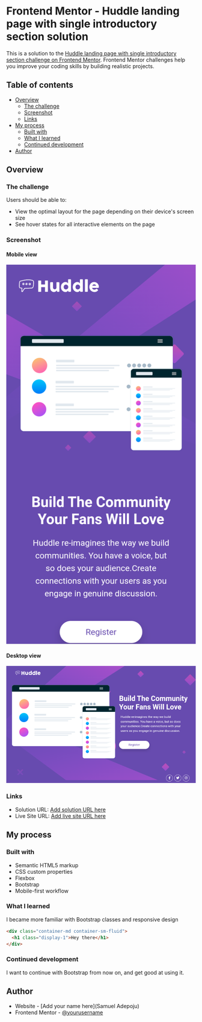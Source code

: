 # Frontend Mentor - Huddle landing page with single introductory section solution

This is a solution to the [Huddle landing page with single introductory section challenge on Frontend Mentor](https://www.frontendmentor.io/challenges/huddle-landing-page-with-a-single-introductory-section-B_2Wvxgi0). Frontend Mentor challenges help you improve your coding skills by building realistic projects. 

## Table of contents

- [Overview](#overview)
  - [The challenge](#the-challenge)
  - [Screenshot](#screenshot)
  - [Links](#links)
- [My process](#my-process)
  - [Built with](#built-with)
  - [What I learned](#what-i-learned)
  - [Continued development](#continued-development)
- [Author](#author)

## Overview

### The challenge

Users should be able to:

- View the optimal layout for the page depending on their device's screen size
- See hover states for all interactive elements on the page

### Screenshot

#### Mobile view
![Mobile view](./images/screenshots/mobile-view.png)

#### Desktop view
![Desktop view](./images/screenshots/desktop-view.png)

### Links

- Solution URL: [Add solution URL here](https://github.com/samuel-username/landing_page)
- Live Site URL: [Add live site URL here](https://samuel-username.github.io/landing_page/)

## My process

### Built with

- Semantic HTML5 markup
- CSS custom properties
- Flexbox
- Bootstrap
- Mobile-first workflow

### What I learned

I became more familiar with Bootstrap classes and responsive design
```html
<div class="container-md container-sm-fluid">
  <h1 class="display-1">Hey there</h1>
</div>
```

### Continued development

I want to continue with Bootstrap from now on, and get good at using it.


## Author

- Website - [Add your name here](Samuel Adepoju)
- Frontend Mentor - [@yourusername](https://www.frontendmentor.io/profile/samuel-username)
